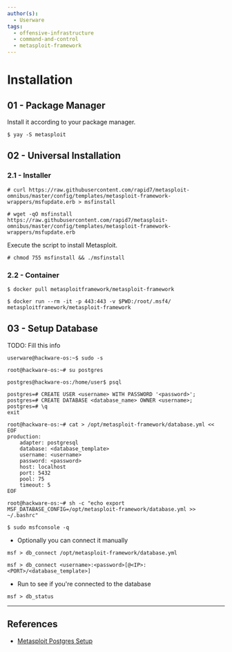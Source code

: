 ```yaml
---
author(s):
  - Userware
tags:
  - offensive-infrastructure
  - command-and-control
  - metasploit-framework
---
```

# Installation

## 01 - Package Manager

Install it according to your package manager.

```
$ yay -S metasploit
```

## 02 - Universal Installation

### 2.1 - Installer

```
# curl https://raw.githubusercontent.com/rapid7/metasploit-omnibus/master/config/templates/metasploit-framework-wrappers/msfupdate.erb > msfinstall

# wget -qO msfinstall https://raw.githubusercontent.com/rapid7/metasploit-omnibus/master/config/templates/metasploit-framework-wrappers/msfupdate.erb
```

Execute the script to install Metasploit.

```
# chmod 755 msfinstall && ./msfinstall
```

### 2.2 - Container

```
$ docker pull metasploitframework/metasploit-framework

$ docker run --rm -it -p 443:443 -v $PWD:/root/.msf4/ metasploitframework/metasploit-framework
```

## 03 - Setup Database

TODO: Fill this info

```
userware@hackware-os:~$ sudo -s

root@hackware-os:~# su postgres

postgres@hackware-os:/home/user$ psql

postgres=# CREATE USER <username> WITH PASSWORD '<password>';
postgres=# CREATE DATABASE <database_name> OWNER <username>;
postgres=# \q
exit
```

```
root@hackware-os:~# cat > /opt/metasploit-framework/database.yml << EOF
production:
    adapter: postgresql
    database: <database_template>
    username: <username>
    password: <password>
    host: localhost
    port: 5432
    pool: 75
    timeout: 5
EOF

root@hackware-os:~# sh -c "echo export MSF_DATABASE_CONFIG=/opt/metasploit-framework/database.yml >> ~/.bashrc"
```

```
$ sudo msfconsole -q
```

- Optionally you can connect it manually

```
msf > db_connect /opt/metasploit-framework/database.yml

msf > db_connect <username>:<password>[@<IP>:<PORT>/<database_template>]
```

- Run to see if you're connected to the database

```
msf > db_status
```

---
## References

- [Metasploit Postgres Setup](https://fedoraproject.org/wiki/Metasploit_Postgres_Setup)